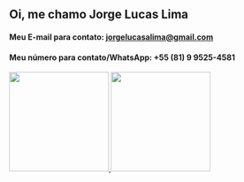 ## Oi, me chamo Jorge Lucas Lima
#### Meu E-mail para contato: jorgelucasalima@gmail.com
#### Meu número para contato/WhatsApp: +55 (81) 9 9525-4581

 <div>
  <a href="https://github.com/jorgelucasalima">
  <img height="180em" src="https://github-readme-stats.vercel.app/api?username=rafaballerini&show_icons=true&theme=dracula&include_all_commits=true&count_private=true"/>
  <img height="180em" src="https://github-readme-stats.vercel.app/api/top-langs/?username=rafaballerini&layout=compact&langs_count=7&theme=dracula"/>
</div>

